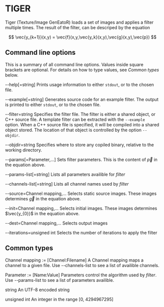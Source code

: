 TIGER
=====
Tiger (Texture/Image GenEatoR) loads a set of images and applies a filter multiple times. The result of the filter, can be descriped by the equation

$$
    \vec{y_{k+1}}(x,y) = \vec{f}(x,y,\vec{y_k}(x,y),\vec{g}(x,y),\vec{p})
$$



Command line options
--------------------

This is a summary of all command line options. Values inside square brackets are optional. For details on how to type values, see *Common types* below.

--help[=string]
    Prints usage information to either `stdout`, or to the chosen file.

--example[=string]
    Generates source code for an example filter. The output is printed to either `stdout`, or to the chosen file.

--filter=string
    Specifies the filter file. The filter is either a shared object, or C++ source file. A template filter can be extracted with the `--example` option. When a C++ source file is specified, it will be compiled into a shared object stored. The location of that object is controlled by the option `--objdir`.

--objdir=string
    Specifies where to store any copiled binary, relative to the working directory.

--params[=Parameter,...]
    Sets filter parameters. This is the content of $\vec{p}$ in the equation above.

--params-list[=string]
    Lists all parameters availible for *filter*

--channels-list[=string]
    Lists all channel names used by *filter*

--source=Channel mapping,...
    Selects static source images. These images determines $\vec{g}$ in the equation above.

--init=Channel mapping,...
    Selects initial images. These images determines $\vec{y_{0}}$ in the equation above.

--dest=Channel mapping,...
    Selects output images

--iterations=unsigned int
    Selects the number of iterations to apply the filter


Common types
------------

Channel mapping := [Channel:Filename]
    A Channel mapping maps a channel to a given file. Use --channels-list to see a list of availible channels.

Parameter := [Name:Value]
    Parameters control the algorithm used by *filter*. Use --params-list to see a list of parameters availible.

string
    An UTF-8 encoded string

unsigned int
    An integer in the range [0, 4294967295]
